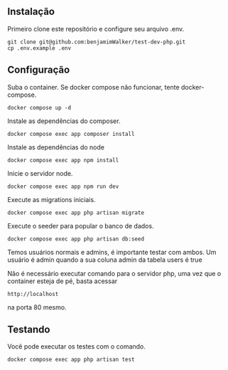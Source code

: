 ## Instalação

Primeiro clone este repositório e configure seu arquivo .env.

```
git clone git@github.com:benjamimWalker/test-dev-php.git
cp .env.example .env
```
## Configuração
Suba o container. Se docker compose não funcionar, tente docker-compose.

```
docker compose up -d
```
Instale as dependências do composer.
```
docker compose exec app composer install
```

Instale as dependências do node
```
docker compose exec app npm install
```
Inicie o servidor node.

```
docker compose exec app npm run dev
```

Execute as migrations iniciais.

```
docker compose exec app php artisan migrate
```

Execute o seeder para popular o banco de dados.

```
docker compose exec app php artisan db:seed
```

Temos usuários normais e admins, é importante testar com ambos.
Um usuário é admin quando a sua coluna admin da tabela users é true

Não é necessário executar comando para o servidor php, uma vez que o container esteja de pé, basta acessar
```
http://localhost
```
na porta 80 mesmo.

## Testando

Você pode executar os testes com o comando.
```
docker compose exec app php artisan test
```
